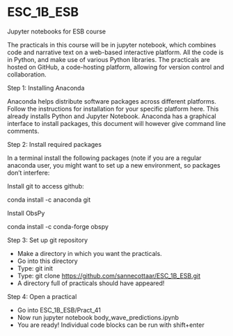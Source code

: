 # ESC_1B_ESB
Jupyter notebooks for ESB course


The practicals in this course will be in jupyter notebook, which combines code and narrative text on a web-based interactive platform. All the code is in Python, and make use of various Python libraries. The practicals are hosted on GitHub, a code-hosting platform, allowing for version control and collaboration.

Step 1: Installing Anaconda

Anaconda helps distribute software packages across different platforms. Follow the instructions for installation for your specific platform here. This already installs Python and Jupyter Notebook. Anaconda has a graphical interface to install packages, this document will however give command line comments.

Step 2: Install required packages

In a terminal install the following packages (note if you are a regular anaconda user, you might want to set up a new environment, so packages don’t interfere:

Install git to access github:

conda install -c anaconda git

Install ObsPy

conda install -c conda-forge obspy

Step 3: Set up git repository

- Make a directory in which you want the practicals.
- Go into this directory
- Type: git init
- Type: git clone https://github.com/sannecottaar/ESC_1B_ESB.git
- A directory full of practicals should have appeared!

Step 4: Open a practical

- Go into ESC_1B_ESB/Pract_41
- Now run jupyter notebook body_wave_predictions.ipynb
- You are ready! Individual code blocks can be run with shift+enter

